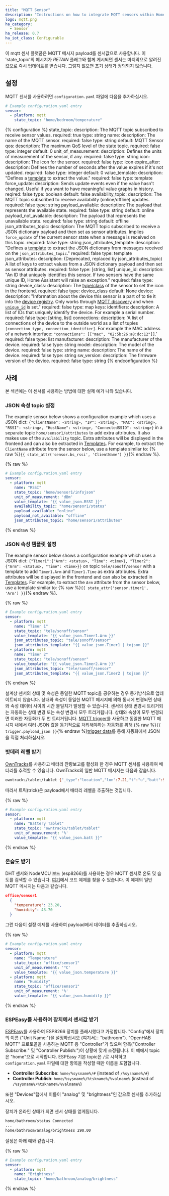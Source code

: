 ```yaml
---
title: "MQTT Sensor"
description: "Instructions on how to integrate MQTT sensors within Home Assistant."
logo: mqtt.png
ha_category:
  - Sensor
ha_release: 0.7
ha_iot_class: Configurable
---
```


이 mqtt 센서 플랫폼은 MQTT 메시지 payload를 센서값으로 사용합니다. 이 'state_topic'의 메시지가 *RETAIN* 플래그와 함께 게시되면 센서는 마지막으로 알려진 값으로 즉시 업데이트를 받습니다. 그렇지 않으면 초기 상태가 정의되지 않습니다.

## 설정

MQTT 센서를 사용하려면 `configuration.yaml` 파일에 다음을 추가하십시오.

```yaml
# Example configuration.yaml entry
sensor:
  - platform: mqtt
    state_topic: "home/bedroom/temperature"
```

{% configuration %}
state_topic:
  description: The MQTT topic subscribed to receive sensor values.
  required: true
  type: string
name:
  description: The name of the MQTT sensor.
  required: false
  type: string
  default: MQTT Sensor
qos:
  description: The maximum QoS level of the state topic.
  required: false
  type: integer
  default: 0
unit_of_measurement:
  description: Defines the units of measurement of the sensor, if any.
  required: false
  type: string
icon:
  description: The icon for the sensor.
  required: false
  type: icon
expire_after:
  description: Defines the number of seconds after the value expires if it's not updated.
  required: false
  type: integer
  default: 0
value_template:
  description: "Defines a [template](/docs/configuration/templating/#processing-incoming-data) to extract the value."
  required: false
  type: template
force_update:
  description: Sends update events even if the value hasn't changed. Useful if you want to have meaningful value graphs in history.
  reqired: false
  type: boolean
  default: false
availability_topic:
  description: The MQTT topic subscribed to receive availability (online/offline) updates.
  required: false
  type: string
payload_available:
  description: The payload that represents the available state.
  required: false
  type: string
  default: online
payload_not_available:
  description: The payload that represents the unavailable state.
  required: false
  type: string
  default: offline
json_attributes_topic:
  description: The MQTT topic subscribed to receive a JSON dictionary payload and then set as sensor attributes. Implies `force_update` of the current sensor state when a message is received on this topic.
  required: false
  type: string
json_attributes_template:
  description: "Defines a [template](/docs/configuration/templating/#processing-incoming-data) to extract the JSON dictionary from messages received on the `json_attributes_topic`."
  required: false
  type: template
json_attributes:
  description: (Deprecated, replaced by json_attributes_topic) A list of keys to extract values from a JSON dictionary payload and then set as sensor attributes.
  required: false
  type: [string, list]
unique_id:
  description: "An ID that uniquely identifies this sensor. If two sensors have the same unique ID, Home Assistant will raise an exception."
  required: false
  type: string
device_class:
  description: The [type/class](/integrations/sensor/#device-class) of the sensor to set the icon in the frontend.
  required: false
  type: device_class
  default: None
device:
  description: "Information about the device this sensor is a part of to tie it into the [device registry](https://developers.home-assistant.io/docs/en/device_registry_index.html). Only works through [MQTT discovery](/docs/mqtt/discovery/) and when [`unique_id`](#unique_id) is set."
  required: false
  type: map
  keys:
    identifiers:
      description: A list of IDs that uniquely identify the device. For example a serial number.
      required: false
      type: [string, list]
    connections:
      description: 'A list of connections of the device to the outside world as a list of tuples `[connection_type, connection_identifier]`. For example the MAC address of a network interface: `"connections": [["mac", "02:5b:26:a8:dc:12"]]`.'
      required: false
      type: list
    manufacturer:
      description: The manufacturer of the device.
      required: false
      type: string
    model:
      description: The model of the device.
      required: false
      type: string
    name:
      description: The name of the device.
      required: false
      type: string
    sw_version:
      description: The firmware version of the device.
      required: false
      type: string
{% endconfiguration %}

## 사례

본 섹션에는 이 센서를 사용하는 방법에 대한 실제 예가 나와 있습니다.

### JSON 속성 topic 설정

The example sensor below shows a configuration example which uses a JSON dict: `{"ClientName": <string>, "IP": <string>, "MAC": <string>, "RSSI": <string>, "HostName": <string>, "ConnectedSSID": <string>}` in a separate topic `home/sensor1/attributes` to add extra attributes. It also makes use of the `availability` topic. Extra attributes will be displayed in the frontend and can also be extracted in [Templates](/docs/configuration/templating/#attributes). For example, to extract the `ClientName` attribute from the sensor below, use a template similar to: {% raw %}`{{ state_attr('sensor.bs_rssi', 'ClientName') }}`{% endraw %}.

{% raw %}
```yaml
# Example configuration.yaml entry
sensor:
  - platform: mqtt
    name: "RSSI"
    state_topic: "home/sensor1/infojson"
    unit_of_measurement: 'dBm'
    value_template: "{{ value_json.RSSI }}"
    availability_topic: "home/sensor1/status"
    payload_available: "online"
    payload_not_available: "offline"
    json_attributes_topic: "home/sensor1/attributes"
```
{% endraw %}

### JSON 속성 템플릿 설정

The example sensor below shows a configuration example which uses a JSON dict: `{"Timer1":{"Arm": <status>, "Time": <time>}, "Timer2":{"Arm": <status>, "Time": <time>}}` on topic `tele/sonoff/sensor` with a template to add `Timer1.Arm` and `Timer1.Time` as extra attributes.  Extra attributes will be displayed in the frontend and can also be extracted in [Templates](/docs/configuration/templating/#attributes). For example, to extract the `Arm` attribute from the sensor below, use a template similar to: {% raw %}`{{ state_attr('sensor.timer1', 'Arm') }}`{% endraw %}.

{% raw %}
```yaml
# Example configuration.yaml entry
sensor:
  - platform: mqtt
    name: "Timer 1"
    state_topic: "tele/sonoff/sensor"
    value_template: "{{ value_json.Timer1.Arm }}"
    json_attributes_topic: "tele/sonoff/sensor"
    json_attributes_template: "{{ value_json.Timer1 | tojson }}"
  - platform: mqtt
    name: "Timer 2"
    state_topic: "tele/sonoff/sensor"
    value_template: "{{ value_json.Timer2.Arm }}"
    json_attributes_topic: "tele/sonoff/sensor"
    json_attributes_template: "{{ value_json.Timer2 | tojson }}"
```
{% endraw %}

설계상 센서의 상태 및 속성은 동일한 MQTT topic을 공유하는 경우 동기방식으로 업데이트되지 않습니다. 상태와 속성이 동일한 MQTT 메시지에 의해 동시에 변경되면 상태와 속성 데이터 사이의 시간 불일치가 발생할 수 있습니다. 센서의 상태 변경시 트리거되는 자동화는 상태 변경 또는 속성 변경시 모두 트리거됩니다. 상태와 속성이 모두 변경되면 이러한 자동화가 두 번 트리거됩니다.
[MQTT trigger](/docs/automation/trigger/#mqtt-trigger)를 사용하고 동일한 MQTT 메시지 내에서 여러 JSON 값을 동기적으로 처리해야하는 자동화를 위해 {% raw %}`{{ trigger.payload_json }}`{% endraw %}[trigger data](/docs/automation/templating/#mqtt)를 통해 자동화에서 JSON을 직접 처리하십시오.

### 밧데리 레벨 받기

[OwnTracks](/integrations/owntracks)를 사용하고 배터리 잔량보고를 활성화 한 경우 MQTT 센서를 사용하여 배터리를 추적할 수 있습니다. OwnTracks의 일반 MQTT 메시지는 다음과 같습니다.

```bash
owntracks/tablet/tablet {"_type":"location","lon":7.21,"t":"u","batt":92,"tst":144995643,"tid":"ta","acc":27,"lat":46.12}
```

따라서 트릭(trick)은 payload에서 배터리 레벨을 추출하는 것입니다.

{% raw %}
```yaml
# Example configuration.yaml entry
sensor:
  - platform: mqtt
    name: "Battery Tablet"
    state_topic: "owntracks/tablet/tablet"
    unit_of_measurement: '%'
    value_template: "{{ value_json.batt }}"
```
{% endraw %}

### 온습도 받기

DHT 센서와 NodeMCU 보드 (esp8266)를 사용하는 경우 MQTT 센서로 온도 및 습도를 검색할 수 있습니다. [여기](https://github.com/mertenats/open-home-automation/tree/master/ha_mqtt_sensor_dht22)에서 코드 예제를 찾을 수 있습니다. 이 예제의 일반 MQTT 메시지는 다음과 같습니다.

```json
office/sensor1
  {
    "temperature": 23.20,
    "humidity": 43.70
  }
```

그런 다음이 설정 예제를 사용하여 payload에서 데이터를 추출하십시오.

{% raw %}
```yaml
# Example configuration.yaml entry
sensor:
  - platform: mqtt
    name: "Temperature"
    state_topic: "office/sensor1"
    unit_of_measurement: '°C'
    value_template: "{{ value_json.temperature }}"
  - platform: mqtt
    name: "Humidity"
    state_topic: "office/sensor1"
    unit_of_measurement: '%'
    value_template: "{{ value_json.humidity }}"
```
{% endraw %}

### ESPEasy를 사용하여 장치에서 센서값 받기

[ESPEasy](https://github.com/letscontrolit/ESPEasy)를 사용하여 ESP8266 장치를 플래시했다고 가정합니다. "Config"에서 장치의 이름 ("Unit Name:")을 설정하십시오 (여기서는 "bathroom"). "OpenHAB MQTT" 프로토콜을 사용하는 MQTT 용 "Controller"가 있으며 항목("Controller Subscribe:" 및 "Controller Publish:")이 상황에 맞게 조정됩니다. 이 예에서 topic은 "home"으로 시작합니다. ESPEasy 기본 topic은 `/`로 시작하고 `configuration.yaml` 파일에 대한 항목을 작성할 때만 이름을 포함합니다.

- **Controller Subscribe**: `home/%sysname%/#` (instead of `/%sysname%/#`)
- **Controller Publish**: `home/%sysname%/%tskname%/%valname%` (instead of `/%sysname%/%tskname%/%valname%`)

또한 "Devices"탭에서 이름이 "analog" 및 "brightness"인 값으로 센서를 추가하십시오.

장치가 온라인 상태가 되면 센서 상태를 얻게됩니다.

```bash
home/bathroom/status Connected
...
home/bathroom/analog/brightness 290.00
```

설정은 아래 예와 같습니다.

{% raw %}
```yaml
# Example configuration.yaml entry
sensor:
  - platform: mqtt
    name: "Brightness"
    state_topic: "home/bathroom/analog/brightness"
```
{% endraw %}
